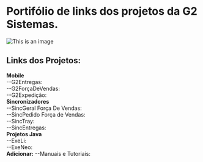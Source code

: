 # Portifólio de links dos projetos da G2 Sistemas.
![This is an image](http://cloud47.p80.com.br:8080/g2mob/resources/img/g2-logo.png)

## Links dos Projetos:<br/>
**Mobile**<br/>
--G2Entregas:<br/>
--G2ForçaDeVendas:<br/>
--G2Expedição:<br/>
**Sincronizadores**<br/>
--SincGeral Força De Vendas:<br/>
--SincPedido Força de Vendas:<br/>
--SincTray:<br/>
--SincEntregas:<br/>
**Projetos Java**<br/>
--ExeLi:<br/>
--ExeNeo:<br/>
**Adicionar:**
--Manuais e Tutoriais:<br/>


